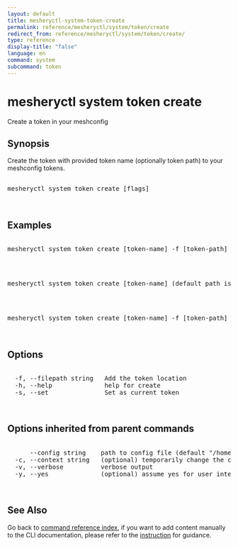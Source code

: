 ```yaml
---
layout: default
title: mesheryctl-system-token-create
permalink: reference/mesheryctl/system/token/create
redirect_from: reference/mesheryctl/system/token/create/
type: reference
display-title: "false"
language: en
command: system
subcommand: token
---
```


# mesheryctl system token create

Create a token in your meshconfig

## Synopsis

Create the token with provided token name (optionally token path) to your meshconfig tokens.
<pre class='codeblock-pre'>
<div class='codeblock'>
mesheryctl system token create [flags]

</div>
</pre> 

## Examples

<pre class='codeblock-pre'>
<div class='codeblock'>
mesheryctl system token create [token-name] -f [token-path]

</div>
</pre> 

<pre class='codeblock-pre'>
<div class='codeblock'>
mesheryctl system token create [token-name] (default path is auth.json)

</div>
</pre> 

<pre class='codeblock-pre'>
<div class='codeblock'>
mesheryctl system token create [token-name] -f [token-path] --set

</div>
</pre> 

## Options

<pre class='codeblock-pre'>
<div class='codeblock'>
  -f, --filepath string   Add the token location
  -h, --help              help for create
  -s, --set               Set as current token

</div>
</pre>

## Options inherited from parent commands

<pre class='codeblock-pre'>
<div class='codeblock'>
      --config string    path to config file (default "/home/runner/.meshery/config.yaml")
  -c, --context string   (optional) temporarily change the current context.
  -v, --verbose          verbose output
  -y, --yes              (optional) assume yes for user interactive prompts.

</div>
</pre>

## See Also

Go back to [command reference index](/reference/mesheryctl/), if you want to add content manually to the CLI documentation, please refer to the [instruction](/project/contributing/contributing-cli#preserving-manually-added-documentation) for guidance.
